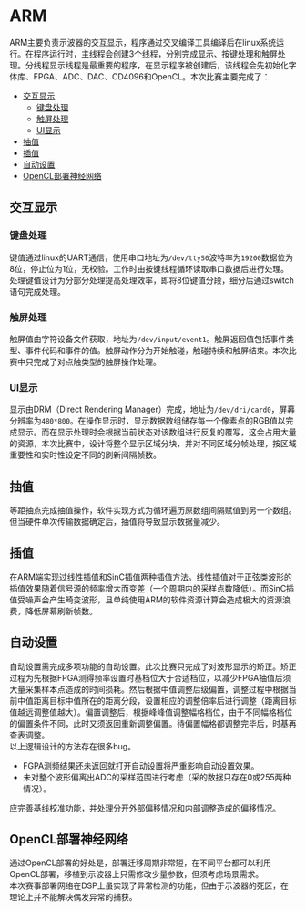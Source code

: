 # ARM
ARM主要负责示波器的交互显示，程序通过交叉编译工具编译后在linux系统运行。在程序运行时，主线程会创建3个线程，分别完成显示、按键处理和触屏处理。分线程显示线程是最重要的程序，在显示程序被创建后，该线程会先初始化字体库、FPGA、ADC、DAC、CD4096和OpenCL。本次比赛主要完成了：
- [交互显示](#交互显示)
    - [键盘处理](#键盘处理)
    - [触屏处理](#触屏处理)
    - [UI显示](#UI显示)
- [抽值](#抽值)
- [插值](#插值)
- [自动设置](#自动设置)
- [OpenCL部署神经网络](#OpenCL部署神经网络)

## 交互显示
### 键盘处理
键值通过linux的UART通信，使用串口地址为`/dev/ttyS0`波特率为`19200`数据位为8位，停止位为1位，无校验。工作时由按键线程循环读取串口数据后进行处理。处理键值设计为分部分处理提高处理效率，即将8位键值分段，细分后通过switch语句完成处理。

### 触屏处理
触屏值由字符设备文件获取，地址为`/dev/input/event1`。触屏返回值包括事件类型、事件代码和事件的值。触屏动作分为开始触碰，触碰持续和触屏结束。本次比赛中只完成了对点触类型的触屏操作处理。

### UI显示
显示由DRM（Direct Rendering Manager）完成，地址为`/dev/dri/card0`，屏幕分辨率为`480*800`。在操作显示时，显示数据数组储存每一个像素点的RGB值以完成显示。而在显示处理时会根据当前状态对该数组进行反复的覆写，这会占用大量的资源，本次比赛中，设计将整个显示区域分块，并对不同区域分帧处理，按区域重要性和实时性设定不同的刷新间隔帧数。

## 抽值
等距抽点完成抽值操作，软件实现方式为循环遍历原数组间隔赋值到另一个数组。但当硬件单次传输数据确定后，抽值将导致显示数据量减少。

## 插值
在ARM端实现过线性插值和SinC插值两种插值方法。线性插值对于正弦类波形的插值效果随着信号源的频率增大而变差（一个周期内的采样点数降低）。而SinC插值受噪声会产生畸变波形，且单纯使用ARM的软件资源计算会造成极大的资源浪费，降低屏幕刷新帧数。

## 自动设置
自动设置需完成多项功能的自动设置。此次比赛只完成了对波形显示的矫正。矫正过程为先根据FPGA测得频率设置时基档位大于合适档位，以减少FPGA抽值后须大量采集样本点造成的时间损耗。然后根据中值调整后级偏置，调整过程中根据当前中值距离目标中值所在的距离分段，设置相应的调整倍率后进行调整（距离目标值越远调整值越大）。偏置调整后，根据峰峰值调整幅格档位，由于不同幅格档位的偏置条件不同，此时又须返回重新调整偏置。待偏置幅格都调整完毕后，时基再查表调整。  
以上逻辑设计的方法存在很多bug。
- FGPA测频结果还未返回就打开自动设置将严重影响自动设置效果。
- 未对整个波形偏离出ADC的采样范围进行考虑（采的数据只存在0或255两种情况）。  

应完善基线校准功能，并处理分开外部偏移情况和内部调整造成的偏移情况。

## OpenCL部署神经网络
通过OpenCL部署的好处是，部署迁移周期非常短，在不同平台都可以利用OpenCL部署，移植到示波器上只需修改少量参数，但须考虑场景需求。  
本次赛事部署网络在DSP上虽实现了异常检测的功能，但由于示波器的死区，在理论上并不能解决偶发异常的捕获。
